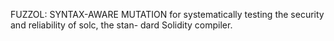 FUZZOL: SYNTAX-AWARE MUTATION 
for systematically testing the security and reliability of solc, the stan-
dard Solidity compiler.
